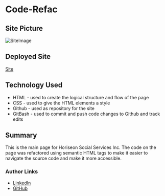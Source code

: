 # Code-Refac

## Site Picture
![SiteImage](markosanchez800.github.io_code-refac_.png)

## Deployed Site
[Site](https://markosanchez800.github.io/code-refac/)

## Technology Used
- HTML - used to create the logical structure and flow of the page
- CSS - used to give the HTML elements a style
- Github - used as repository for the site
- GitBash - used to commit and push code changes to Github and track edits

## Summary
This is the main page for Horiseon Social Services Inc. The code on the page was refactored using semantic HTML tags to make it easier to navigate the source code and make it more accessible. 

### Author Links
- [LinkedIn](https://www.linkedin.com/in/marko-sanchez-800)
- [GitHub](https://github.com/markosanchez800)